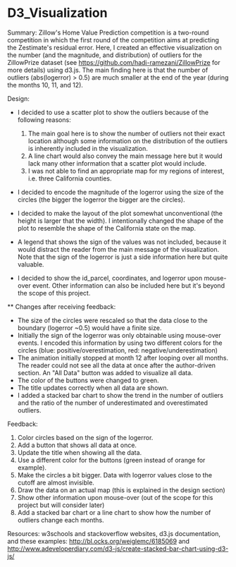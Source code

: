 # D3_Visualization

Summary: Zillow's Home Value Prediction competition is a two-round competition in which the first round of the competition aims at predicting the Zestimate's residual error. Here, I created an effective visualization on the number (and the magnitude, and distribution) of outliers for the ZillowPrize dataset (see https://github.com/hadi-ramezani/ZillowPrize for more details) using d3.js. The main finding here is that the number of outliers (abs(logerror) > 0.5) are much smaller at the end of the year (during the months 10, 11, and 12). 

Design: 
 
* I decided to use a scatter plot to show the outliers because of the following reasons:
	1) The main goal here is to show the number of outliers not their exact location although some information on the distribution of the outliers is inherently included in the visualization.
	2) A line chart would also convey the main message here but it would lack many other information that a scatter plot would include.
	3) I was not able to find an appropriate map for my regions of interest, i.e. three California counties. 

* I decided to encode the magnitude of the logerror using the size of the circles (the bigger the logerror the bigger are the circles).

* I decided to make the layout of the plot somewhat unconventional (the height is larger that the width). I intentionally changed the shape of the plot to resemble the shape of the California state on the map.

* A legend that shows the sign of the values was not included, because it would distract the reader from the main message of the visualization. Note that the sign of the logerror is just a side information here but quite valuable.

* I decided to show the id_parcel, coordinates, and logerror upon mouse-over event. Other information can also be included here but it's beyond the scope of this project.

** Changes after receiving feedback: 
- The size of the circles were rescaled so that the data close to the boundary (logerror ~0.5) would have a finite size.
- Initially the sign of the logerror was only obtainable using mouse-over events. I encoded this information by using two different colors for the circles (blue: positive/overestimation, red: negative/underestimation)
- The animation initially stopped at month 12 after looping over all months. The reader could not see all the data at once after the author-driven section. An "All Data" button was added to visualize all data.
- The color of the buttons were changed to green.  
- The title updates correctly when all data are shown.
- I added a stacked bar chart to show the trend in the number of outliers and the ratio of the number of underestimated and overestimated outliers.


Feedback: 
1) Color circles based on the sign of the logerror.
2) Add a button that shows all data at once.
3) Update the title when showing all the data.
4) Use a different color for the buttons (green instead of orange for example).
5) Make the circles a bit bigger. Data with logerror values close to the cutoff are almost invisible. 
6) Draw the data on an actual map (this is explained in the design section)
7) Show other information upon mouse-over (out of the scope for this project but will consider later)
8) Add a stacked bar chart or a line chart to show how the number of outliers change each months.

Resources: w3schools and stackoverflow websites, d3.js documentation, and these examples: http://bl.ocks.org/weiglemc/6185069 and http://www.adeveloperdiary.com/d3-js/create-stacked-bar-chart-using-d3-js/



